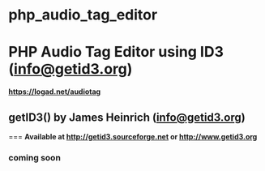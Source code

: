 # php_audio_tag_editor

PHP Audio Tag Editor using ID3 (<info@getid3.org>)
===
**<https://logad.net/audiotag>**


## getID3() by James Heinrich (<info@getid3.org>)
===
**Available at <http://getid3.sourceforge.net> or <http://www.getid3.org>**


### coming soon
